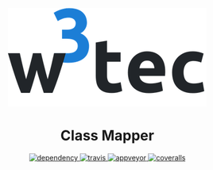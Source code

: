 <p align="center">
  <img src="./icon.png" alt="w3tec" width="400" />
</p>

<h1 align="center">Class Mapper</h1>

<p align="center">
  <a href="https://david-dm.org/w3tecch/class-mapper">
    <img src="https://david-dm.org/w3tecch/class-mapper/status.svg?style=flat" alt="dependency" />
  </a>
  <a href="https://travis-ci.org/w3tecch/class-mapper">
    <img src="https://travis-ci.org/w3tecch/class-mapper.svg?branch=master" alt="travis" />
  </a>
  <a href="https://ci.appveyor.com/project/DaNautilus/class-mapper/branch/master">
    <img src="https://ci.appveyor.com/api/projects/status/jkcquiufl9us4epw/branch/master?svg=true" alt="appveyor" />
  </a>
  <a href="https://coveralls.io/github/w3tecch/class-mapper?branch=master">
    <img src="https://coveralls.io/repos/github/w3tecch/class-mapper/badge.svg?branch=master" alt="coveralls" />
  </a>
</p>
